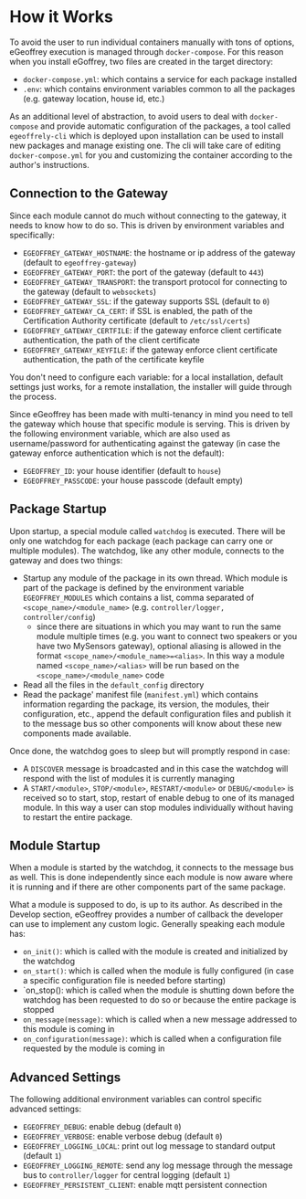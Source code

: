 # How it Works

To avoid the user to run individual containers manually with tons of options, eGeoffrey execution is managed through `docker-compose`. For this reason when you install eGoffrey, two files are created in the target directory:

* `docker-compose.yml`: which contains a service for each package installed
* `.env`: which contains environment variables common to all the packages (e.g. gateway location, house id, etc.)

As an additional level of abstraction, to avoid users to deal with `docker-compose` and provide automatic configuration of the packages, a tool called `egeoffrely-cli` which is deployed upon installation can be used to install new packages and manage existing one. The cli will take care of editing `docker-compose.yml` for you and customizing the container according to the author's instructions.

## Connection to the Gateway

Since each module cannot do much without connecting to the gateway, it needs to know how to do so. This is driven by environment variables and specifically:

* `EGEOFFREY_GATEWAY_HOSTNAME`: the hostname or ip address of the gateway (default to `egeoffrey-gateway`)
* `EGEOFFREY_GATEWAY_PORT`: the port of the gateway (default to `443`)
* `EGEOFFREY_GATEWAY_TRANSPORT`: the transport protocol for connecting to the gateway (default to `websockets`)
* `EGEOFFREY_GATEWAY_SSL`: if the gateway supports SSL (default to `0`)
* `EGEOFFREY_GATEWAY_CA_CERT`: if SSL is enabled, the path of the Certification Authority certificate (default to `/etc/ssl/certs`)
* `EGEOFFREY_GATEWAY_CERTFILE`: if the gateway enforce client certificate authentication, the path of the client certificate
* `EGEOFFREY_GATEWAY_KEYFILE`: if the gateway enforce client certificate authentication, the path of the certificate keyfile

You don't need to configure each variable: for a local installation, default settings just works, for a remote installation, the installer will guide through the process.

Since eGeoffrey has been made with multi-tenancy in mind you need to tell the gateway which house that specific module is serving. This is driven by the following environment variable, which are also used as username/password for authenticating against the gateway (in case the gateway enforce authentication which is not the default):

* `EGEOFFREY_ID`: your house identifier (default to `house`)
* `EGEOFFREY_PASSCODE`: your house passcode (default empty)

## Package Startup   

Upon startup, a special module called `watchdog` is executed. There will be only one watchdog for each package (each package can carry one or multiple modules). The watchdog, like any other module, connects to the gateway and does two things:

* Startup any module of the package in its own thread. Which module is part of the package is defined by the environment variable `EGEOFFREY_MODULES` which contains a list, comma separated of `<scope_name>/<module_name>` (e.g. `controller/logger, controller/config`)
    * since there are situations in which you may want to run the same module multiple times (e.g. you want to connect two speakers or you have two MySensors gateway), optional aliasing is allowed in the format `<scope_name>/<module_name>=<alias>`. In this way a module named `<scope_name>/<alias>` will be run based on the `<scope_name>/<module_name>` code
* Read all the files in the `default_config` directory
* Read the package' manifest file (`manifest.yml`) which contains information regarding the package, its version, the modules, their configuration, etc., append the default configuration files and publish it to the message bus so other components will know about these new components made available.

Once done, the watchdog goes to sleep but will promptly respond in case:

* A `DISCOVER` message is broadcasted and in this case the watchdog will respond with the list of modules it is currently managing
* A `START/<module>`, `STOP/<module>`, `RESTART/<module>` or `DEBUG/<module>` is received so to start, stop, restart of enable debug to one of its managed module. In this way a user can stop modules individually without having to restart the entire package.

## Module Startup   

When a module is started by the watchdog, it connects to the message bus as well. This is done independently since each module is now aware where it is running and if there are other components part of the same package.

What a module is supposed to do, is up to its author. As described in the Develop section, eGeoffrey provides a number of callback the developer can use to implement any custom logic. Generally speaking each module has:

* `on_init()`: which is called with the module is created and initialized by the watchdog
* `on_start()`: which is called when the module is fully configured (in case a specific configuration file is needed before starting)
* `on_stop(): which is called when the module is shutting down before the watchdog has been requested to do so or because the entire package is stopped
* `on_message(message)`: which is called when a new message addressed to this module is coming in
* `on_configuration(message)`: which is called when a configuration file requested by the module is coming in


## Advanced Settings

The following additional environment variables can control specific advanced settings:

* `EGEOFFREY_DEBUG`: enable debug (default `0`)
* `EGEOFFREY_VERBOSE`: enable verbose debug (default `0`)
* `EGEOFFREY_LOGGING_LOCAL`: print out log message to standard output (default `1`)
* `EGEOFFREY_LOGGING_REMOTE`: send any log message through the message bus to `controller/logger` for central logging (default `1`)
* `EGEOFFREY_PERSISTENT_CLIENT`: enable mqtt persistent connection



